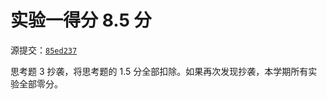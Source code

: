 # 实验一得分 8.5 分

源提交：[`85ed237`](https://github.com/pqz793/OSH-2020-Labs/tree/85ed237)

思考题 3 抄袭，将思考题的 1.5 分全部扣除。如果再次发现抄袭，本学期所有实验全部零分。
